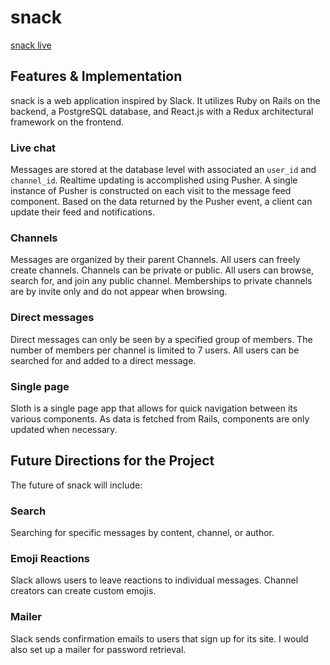 # snack

[snack live](http://snackss.herokuapp.com/)

## Features & Implementation

snack is a web application inspired by Slack. It utilizes Ruby on Rails on the backend, a PostgreSQL database, and React.js with a Redux architectural framework on the frontend.

### Live chat

Messages are stored at the database level with associated an `user_id` and `channel_id`. Realtime updating is accomplished using Pusher. A single instance of Pusher is constructed on each visit to the message feed component. Based on the data returned by the Pusher event, a client can update their feed and notifications.

### Channels

Messages are organized by their parent Channels. All users can freely create channels. Channels can be private or public. All users can browse, search for, and join any public channel. Memberships to private channels are by invite only and do not appear when browsing.

### Direct messages

Direct messages can only be seen by a specified group of members. The number of members per channel is limited to 7 users. All users can be searched for and added to a direct message.

### Single page

Sloth is a single page app that allows for quick navigation between its various components. As data is fetched from Rails, components are only updated when necessary.

## Future Directions for the Project

The future of snack will include:

### Search

Searching for specific messages by content, channel, or author.

### Emoji Reactions

Slack allows users to leave reactions to individual messages. Channel creators can create custom emojis.

### Mailer

Slack sends confirmation emails to users that sign up for its site. I would also set up a mailer for password retrieval.
